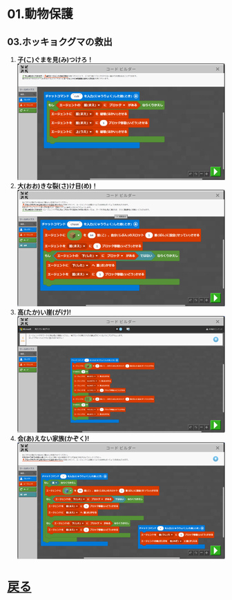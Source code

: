 # 01.動物保護
## 03.ホッキョクグマの救出

1. **子(こ)ぐまを見(み)つけろ！**
	![01_子ぐまを見つけろ](01_子ぐまを見つけろ.png "01_子ぐまを見つけろ")
1. **大(おお)きな裂(さ)け目(め)！**
	![02_大きな裂け目](02_大きな裂け目.png "02_大きな裂け目")
1. **高(たか)い崖(がけ)!**
	![03_高い崖](03_高い崖.png "03_高い崖")
1. **会(あ)えない家族(かぞく)!**
	![04_会えない家族](04_会えない家族.png "04_会えない家族")

# [戻る](../block01)